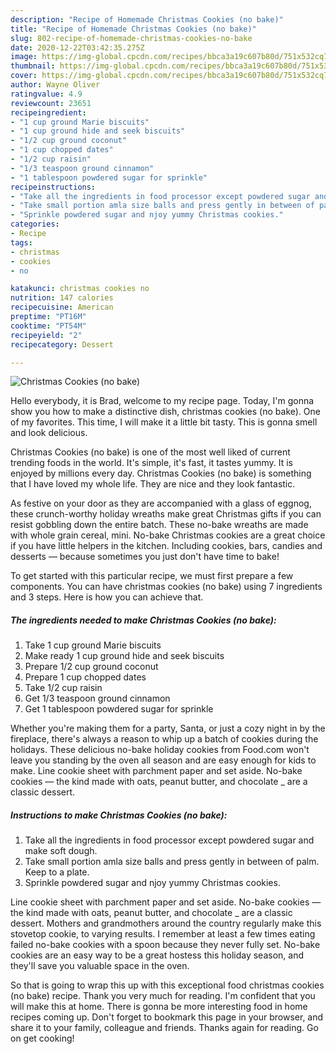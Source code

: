 ```yaml
---
description: "Recipe of Homemade Christmas Cookies (no bake)"
title: "Recipe of Homemade Christmas Cookies (no bake)"
slug: 802-recipe-of-homemade-christmas-cookies-no-bake
date: 2020-12-22T03:42:35.275Z
image: https://img-global.cpcdn.com/recipes/bbca3a19c607b80d/751x532cq70/christmas-cookies-no-bake-recipe-main-photo.jpg
thumbnail: https://img-global.cpcdn.com/recipes/bbca3a19c607b80d/751x532cq70/christmas-cookies-no-bake-recipe-main-photo.jpg
cover: https://img-global.cpcdn.com/recipes/bbca3a19c607b80d/751x532cq70/christmas-cookies-no-bake-recipe-main-photo.jpg
author: Wayne Oliver
ratingvalue: 4.9
reviewcount: 23651
recipeingredient:
- "1 cup ground Marie biscuits"
- "1 cup ground hide and seek biscuits"
- "1/2 cup ground coconut"
- "1 cup chopped dates"
- "1/2 cup raisin"
- "1/3 teaspoon ground cinnamon"
- "1 tablespoon powdered sugar for sprinkle"
recipeinstructions:
- "Take all the ingredients in food processor except powdered sugar and make soft dough."
- "Take small portion amla size balls and press gently in between of palm. Keep to a plate."
- "Sprinkle powdered sugar and njoy yummy Christmas cookies."
categories:
- Recipe
tags:
- christmas
- cookies
- no

katakunci: christmas cookies no 
nutrition: 147 calories
recipecuisine: American
preptime: "PT16M"
cooktime: "PT54M"
recipeyield: "2"
recipecategory: Dessert

---
```



![Christmas Cookies (no bake)](https://img-global.cpcdn.com/recipes/bbca3a19c607b80d/751x532cq70/christmas-cookies-no-bake-recipe-main-photo.jpg)

Hello everybody, it is Brad, welcome to my recipe page. Today, I'm gonna show you how to make a distinctive dish, christmas cookies (no bake). One of my favorites. This time, I will make it a little bit tasty. This is gonna smell and look delicious.

Christmas Cookies (no bake) is one of the most well liked of current trending foods in the world. It's simple, it's fast, it tastes yummy. It is enjoyed by millions every day. Christmas Cookies (no bake) is something that I have loved my whole life. They are nice and they look fantastic.

As festive on your door as they are accompanied with a glass of eggnog, these crunch-worthy holiday wreaths make great Christmas gifts if you can resist gobbling down the entire batch. These no-bake wreaths are made with whole grain cereal, mini. No-bake Christmas cookies are a great choice if you have little helpers in the kitchen. Including cookies, bars, candies and desserts — because sometimes you just don&#39;t have time to bake!


To get started with this particular recipe, we must first prepare a few components. You can have christmas cookies (no bake) using 7 ingredients and 3 steps. Here is how you can achieve that.

<!--inarticleads1-->

##### The ingredients needed to make Christmas Cookies (no bake):

1. Take 1 cup ground Marie biscuits
1. Make ready 1 cup ground hide and seek biscuits
1. Prepare 1/2 cup ground coconut
1. Prepare 1 cup chopped dates
1. Take 1/2 cup raisin
1. Get 1/3 teaspoon ground cinnamon
1. Get 1 tablespoon powdered sugar for sprinkle


Whether you&#39;re making them for a party, Santa, or just a cozy night in by the fireplace, there&#39;s always a reason to whip up a batch of cookies during the holidays. These delicious no-bake holiday cookies from Food.com won&#39;t leave you standing by the oven all season and are easy enough for kids to make. Line cookie sheet with parchment paper and set aside. No-bake cookies — the kind made with oats, peanut butter, and chocolate _ are a classic dessert. 

<!--inarticleads2-->

##### Instructions to make Christmas Cookies (no bake):

1. Take all the ingredients in food processor except powdered sugar and make soft dough.
1. Take small portion amla size balls and press gently in between of palm. Keep to a plate.
1. Sprinkle powdered sugar and njoy yummy Christmas cookies.


Line cookie sheet with parchment paper and set aside. No-bake cookies — the kind made with oats, peanut butter, and chocolate _ are a classic dessert. Mothers and grandmothers around the country regularly make this stovetop cookie, to varying results. I remember at least a few times eating failed no-bake cookies with a spoon because they never fully set. No-bake cookies are an easy way to be a great hostess this holiday season, and they&#39;ll save you valuable space in the oven. 

So that is going to wrap this up with this exceptional food christmas cookies (no bake) recipe. Thank you very much for reading. I'm confident that you will make this at home. There is gonna be more interesting food in home recipes coming up. Don't forget to bookmark this page in your browser, and share it to your family, colleague and friends. Thanks again for reading. Go on get cooking!
